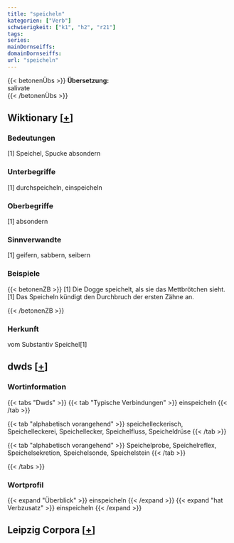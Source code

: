 ```yaml
---
title: "speicheln"
kategorien: ["Verb"]
schwierigkeit: ["k1", "h2", "r21"]
tags:
series:
mainDornseiffs:
domainDornseiffs:
url: "speicheln"
---
```


{{< betonenÜbs >}}
**Übersetzung:**  
salivate  
{{< /betonenÜbs >}}

## Wiktionary [[+](https://de.wiktionary.org/wiki/speicheln)]

### Bedeutungen
[1] Speichel, Spucke absondern  

### Unterbegriffe
[1] durchspeicheln, einspeicheln  

### Oberbegriffe
[1] absondern  

### Sinnverwandte
[1] geifern, sabbern, seibern  

### Beispiele
{{< betonenZB >}}
[1] Die Dogge speichelt, als sie das Mettbrötchen sieht.  
[1] Das Speicheln kündigt den Durchbruch der ersten Zähne an.  

{{< /betonenZB >}}
### Herkunft
vom Substantiv Speichel[1]  



## dwds [[+](https://www.dwds.de/wb/speicheln)]

### Wortinformation
{{< tabs "Dwds" >}}
{{< tab "Typische Verbindungen" >}}
einspeicheln
{{< /tab >}}

{{< tab "alphabetisch vorangehend" >}}
speichelleckerisch, Speichelleckerei, Speichellecker, Speichelfluss, Speicheldrüse
{{< /tab >}}

{{< tab "alphabetisch vorangehend" >}}
Speichelprobe, Speichelreflex, Speichelsekretion, Speichelsonde, Speichelstein
{{< /tab >}}

{{< /tabs >}}

### Wortprofil
{{< expand "Überblick" >}} einspeicheln {{< /expand >}}
{{< expand "hat Verbzusatz" >}} einspeicheln {{< /expand >}}

## Leipzig Corpora [[+](https://corpora.uni-leipzig.de/en/res?word=speicheln&corpusId=deu_newscrawl-public_2018)]

